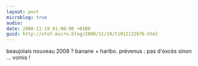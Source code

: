```yaml
---
layout: post
microblog: true
audio: 
date: 2008-11-19 01:00:00 +0100
guid: http://xtof.micro.blog/2008/11/19/t1012132676.html
---
```

beaujolais nouveau 2008 ? banane + haribo. prévenus : pas d'excès sinon ... vomis !
